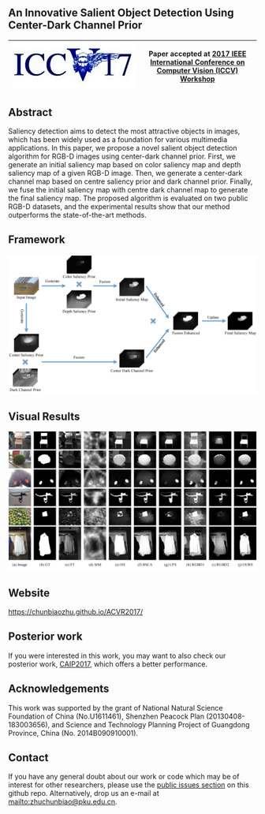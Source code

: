 ## An Innovative Salient Object Detection Using Center-Dark Channel Prior




|  ![ICCV 2017 logo][logo-iccv] | Paper accepted at [2017 IEEE International Conference on Computer Vision (ICCV) Workshop](http://iccv2017.thecvf.com/)   |
|:-:|---|

[logo-iccv]: https://github.com/ChunbiaoZhu/ACVR2017/blob/master/logo/ICCVLogo.png "ICCV 2017 logo"




## Abstract

 	
Saliency detection aims to detect the most attractive objects in images, which has been widely used as a foundation for various multimedia applications. In this paper, we propose a novel salient object detection algorithm for RGB-D images using center-dark channel prior. First, we generate an initial saliency map based on color saliency map and depth saliency map of a given RGB-D image. Then, we generate a center-dark channel map based on centre saliency prior and dark channel prior. Finally, we fuse the initial saliency map with centre dark channel map to generate the final saliency map. The proposed algorithm is evaluated on two public RGB-D datasets, and the experimental results show that our method outperforms the state-of-the-art methods. 


## Framework
![QFramework saliency detection](https://github.com/ChunbiaoZhu/ACVR2017/blob/master/images/fig1.png)


## Visual Results

![Visual Results saliency detection](https://github.com/ChunbiaoZhu/ACVR2017/blob/master/images/fig4.png)


## Website
https://chunbiaozhu.github.io/ACVR2017/

## Posterior work

If you were interested in this work, you may want to also check our posterior work, [CAIP2017](https://chunbiaozhu.github.io/CAIP2017/), which offers a better performance.

## Acknowledgements

This work was supported by the grant of National Natural Science Foundation of China (No.U1611461), Shenzhen Peacock Plan (20130408-183003656), and Science and Technology Planning Project of Guangdong Province, China (No. 2014B090910001).


## Contact

If you have any general doubt about our work or code which may be of interest for other researchers, please use the [public issues section](https://github.com/ChunbiaoZhu/ACVR2017/issues) on this github repo. Alternatively, drop us an e-mail at <mailto:zhuchunbiao@pku.edu.cn>.

<!---
Javascript code to enable Google Analytics
-->

<!---
<script>
-->
<!---
(function(i,s,o,g,r,a,m){i['GoogleAnalyticsObject']=r;i[r]=i[r]||function(){
(i[r].q=i[r].q||[]).push(arguments)},i[r].l=1*new Date();a=s.createElement(o),
m=s.getElementsByTagName(o)[0];a.async=1;a.src=g;m.parentNode.insertBefore(a,m)
})(window,document,'script','//www.google-analytics.com/analytics.js','ga');
-->
<!---
ga('create', 'UA-7678045-3', 'auto');
ga('send', 'pageview');
-->
<!---
</script>
-->
